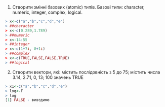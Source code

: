 1. Створити змінні базових (atomic) типів. Базові типи: character, numeric,
integer, complex, logical.
```R
> x<-c("a","b","c","d","e")
> ##character
> x<-c(0.289,1.789)
> ##numeric
> x<-14:55
> ##integer
> x<-c(1+7i, 8+1i)
> ##complex
> x<-c(TRUE,FALSE,FALSE,TRUE)
> ##logical
```
  2. Створити вектори, які: містить послідовність з 5 до 75; містить числа 3.14,
2.71, 0, 13; 100 значень TRUE
```R
> x1<-c("a","b","c","d","e")
> log<-F
> log
[1] FALSE - виводимо


